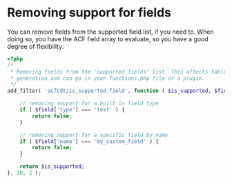 # Removing support for fields

You can remove fields from the supported field list, if you need to. When doing so, you have the ACF field array to
evaluate, so you have a good degree of flexibility:

```php
<?php
/*
 * Removing fields from the 'supported fields' list. This affects table definition
 * generation and can go in your functions.php file or a plugin.
 */
add_filter( 'acfcdt/is_supported_field', function ( $is_supported, $field ) {

	// removing support for a built in field type
	if ( $field['type'] === 'text' ) {
		return false;
	}

	// removing support for a specific field by name
	if ( $field['name'] === 'my_custom_field' ) {
		return false;
	}

	return $is_supported;
}, 10, 2 );

```
